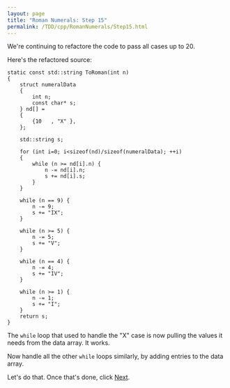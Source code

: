```yaml
---
layout: page
title: "Roman Numerals: Step 15"
permalink: /TDD/cpp/RomanNumerals/Step15.html
---
```


We're continuing to refactore the code to pass all cases up to 20. 

Here's the refactored source:
```
static const std::string ToRoman(int n)
{
	struct numeralData
	{
		int n;
		const char* s;
	} nd[] =
	{
		{10   , "X" },
	};

	std::string s;

	for (int i=0; i<sizeof(nd)/sizeof(numeralData); ++i)
	{
		while (n >= nd[i].n) {
			n -= nd[i].n;
			s += nd[i].s;
		}
	}

	while (n == 9) {
		n -= 9;
		s += "IX";
	}

	while (n >= 5) {
		n -= 5;
		s += "V";
	}

	while (n == 4) {
		n -= 4;
		s += "IV";
	}

	while (n >= 1) {
		n -= 1;
		s += "I";
	}
	return s;
}
```

The ```while``` loop that used to handle the "X" case is now pulling the values it needs from the data array.  It works. 

Now handle all the other ```while``` loops similarly, by adding entries to the data array.

Let's do that.  Once that's done, click [Next](Step16.html).
